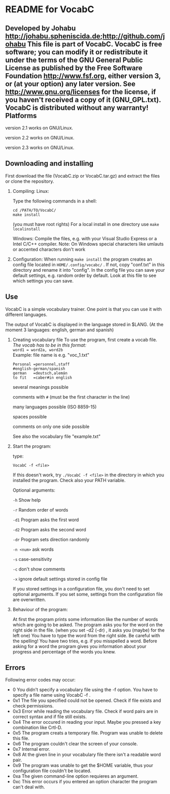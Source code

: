 README for VocabC
==================
Developed by Johabu <http://johabu.spheniscida.de>;<http://github.com/johabu>
This file is part of VocabC.
VocabC is free software; you can modify it or redistribute it 
under the terms of the GNU General Public License as published by
the Free Software Foundation <http://www.fsf.org>, either version 3,
or (at your option) any later version.
See <http://www.gnu.org/licenses> for the license, if you haven't received a copy of it (GNU\_GPL.txt).
VocabC is distributed without any warranty!
Platforms
----------

version 2.1 works on GNU/Linux.

version 2.2 works on GNU/Linux.

version 2.3 works on GNU/Linux.

Downloading and installing
-----------------------------

First download the file (VocabC.zip or VocabC.tar.gz) and extract the files
or clone the repository.

1.	Compiling:
	Linux:
	
	Type the following commands in a shell:

		cd /PATH/TO/VocabC/
		make install 
	(you must have root rights)
	For a local install in one directory use
	`make localinstall`

	Windows:
	Compile the files, e.g. with your Visual Studio Express or a Intel
	C/C++ compiler. Note: On Windows special characters like umlauts or accented characters
	don't work

2.	Configuration:
	When running `make install` the program creates an config file
	located in `HOME/.config/vocabc/` . If not, copy "conf.txt" in this
	directory and rename it into "config".
	In the config file you can save your default settings, e.g. random
	order by default. Look at this file to see which settings you can save.

Use
----

VocabC is a simple vocabulary trainer. 
One point is that you can use it with different languages.

The output of VocabC is displayed in the language stored in $LANG.
(At the moment 3 languages: english, german and spanish)

1.	Creating vocabulary file
	To use the program, first create a vocab file.
	*The vocab has to be in this format:*	
	`word1 = word2a, word2b`	
	Example: file name is e.g. "voc_1.txt"

		Personal =personnel,staff	
		#english-german/spanish			
		german   =deutsch,alemán	
		to fit   =caber#in english	

	several meanings possible

	comments with `#` (must be the first character in the line)

	many languages possible (ISO 8859-15)

	spaces possible

	comments on only one side  possible	

	See also the vocabulary file "example.txt"

2.	Start the program:

	type:
	
		VocabC -f <file>	

	If this doesn't work, try `./VocabC -f <file>` in the directory
	in which you installed the program.
	Check also your PATH variable.
	
	Optional arguments:

	`-h`	Show help

	`-r`	Random order of words

	`-d1`	Program asks the first word

	`-d2`	Program asks the second word

	`-dr`	Program sets direction randomly

	`-n <num>`	ask <num> words

	`-s`	case-sensitivity

	`-c`	don't show comments

	`-x`	ignore default settings stored in config file
	
	If you stored settings in a configuration file, you don't need to set 
	optional arguments.
	If you set some, settings from the configuration file are overwritten.

3.	Behaviour of the program:

	At first the program prints some information like the number of words 
	which are going to be asked.
	The program asks you for the word on the right side in the file.
	(when you set -d2 (-dr) , it asks you (maybe) for the left one)
	You have to type the word from the right side.
	Be careful with the spelling! You have two tries, e.g. if you misspelled
	a word. Before asking for a word the program gives you information about
	your progress and percentage of the words you knew.

Errors
-------

Following error codes may occur:

*	0	You didn't specify a vocabulary file using the -f option.
		You have to specify a file name using VocabC -f <file>.
*	0x1	The file you specified could not be opened. 
		Check if file exists and check permissions.
*	0x3	Error while reading the vocabulary file.
		Check if word pairs are in correct syntax and if file still
		exists.
*	0x4	The error occured in reading your input. Maybe you pressed
		a key combination like Crtl-D.
*	0x5	The program creats a temporary file. Program was unable to
		delete this file.
*	0x6	The program couldn't clear the screen of your console.
*	0x7	Internal error.
*	0x8	At the given line in your vocabulary file there isn't a
		readable word pair.
*	0x9	The program was unable to get the $HOME variable, thus
		your configuration file couldn't be located.
*	0xa	The given command-line option requieres an argument.
*	0xc	This error occurs if you entered an option character the
		program can't deal with.

